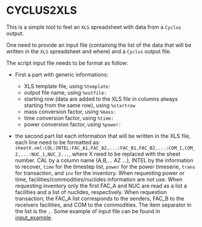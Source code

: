 # CYCLUS2XLS

This is a simple tool to feel an `XLS` spreadsheet with data from a `Cyclus` output.

One need to provide an input file (containing the list of the data that will be
written in the `XLS` spreadsheet and where) and a `Cyclus` output file.

The script input file needs to be format as follow:
 - First a part with generic informations:
    
    - XLS template file, using `%template:`
    - output file name, using `%outfile:`
    - starting row (data are added to the XLS file in columns always starting
      from the same row), using `%startrow`
    - mass conversion factor, using `%mass:`
    - time conversion factor, using `%time:`
    - power conversion factor, using `%power:`

 - the second part list each information that will be written in the XLS
   file, each line need to be formatted as:
   `sheetX.xml:COL:INTEL:FAC_A1,FAC_A2,...:FAC_B1,FAC_B2,...:COM_1,COM_2,...:NUC_1,NUC_2...`,
   where X need to be replaced with the sheet number. CAL by a column name
   (A,B,... AZ ...), INTEL by the information to recover, `time` for the
   timestep list, `power` for the power timeserie, `trans` for transaction, and
   `inv` for the inventory. When requesting power or time,
   facilities/commodities/nuclides information are not use. When requesting
   inventory only the first FAC_A and NUC are read as a list a facilities and a
   list of nuclides, respectively. When requestion transaction, the FAC_A list
   corresponds to the senders, FAC_B to the receivers facilities, and COM to the
   commodities.
   The item separator in the list is the `,`.
   Some example of input file can be found in [input_example](input_example).

